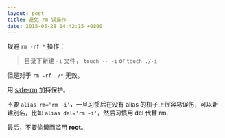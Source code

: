 ```yaml
---
layout: post
title: 避免 rm 误操作
date: 2015-05-28 14:42:15 +0800
---
```


规避 `rm -rf *` 操作：

> 目录下新建 `-i` 文件， `touch -- -i` or `touch ./-i`

但是对于 `rm -rf ./*` 无效。

用 [safe-rm][1] 加持保护。

不要 `alias rm='rm -i'`，一旦习惯后在没有 alias 的机子上很容易误伤，可以新建别名，比如 `alias del='rm -i'`，然后习惯用 del 代替 rm.

最后，不要偷懒而滥用 **root**。

[1]:https://launchpad.net/safe-rm
